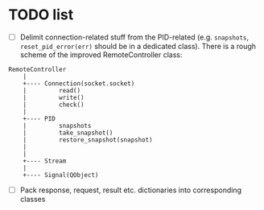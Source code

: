 # TODO list

- [ ] Delimit connection-related stuff from the PID-related (e.g. `snapshots`, `reset_pid_error(err)` should be in a dedicated class). There is a rough scheme of the improved RemoteController class:
```text
RemoteController
    |
    +---- Connection(socket.socket)
    |         read()
    |         write()
    |         check()
    |
    +---- PID
    |         snapshots
    |         take_snapshot()
    |         restore_snapshot(snapshot)
    |         
    |
    +---- Stream
    |
    +---- Signal(QObject)
```
- [ ] Pack response, request, result etc. dictionaries into corresponding classes
